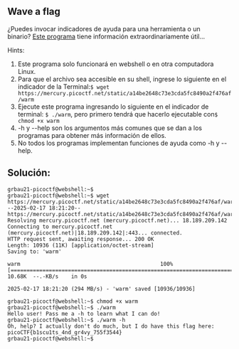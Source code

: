 ## Wave a flag
¿Puedes invocar indicadores de ayuda para una herramienta o un binario? [Este programa](https://mercury.picoctf.net/static/a14be2648c73e3cda5fc8490a2f476af/warm) tiene información extraordinariamente útil...


Hints:
1. Este programa solo funcionará en webshell o en otra computadora Linux.
2. Para que el archivo sea accesible en su shell, ingrese lo siguiente en el indicador de la Terminal:`$ wget https://mercury.picoctf.net/static/a14be2648c73e3cda5fc8490a2f476af/warm`
3. Ejecute este programa ingresando lo siguiente en el indicador de terminal: `$ ./warm`, pero primero tendrá que hacerlo ejecutable con`$ chmod +x warm`
4. -h y --help son los argumentos más comunes que se dan a los programas para obtener más información de ellos.
5. No todos los programas implementan funciones de ayuda como -h y --help.


## Solución:
```
grbau21-picoctf@webshell:~$ 
grbau21-picoctf@webshell:~$ wget https://mercury.picoctf.net/static/a14be2648c73e3cda5fc8490a2f476af/warm
--2025-02-17 18:21:20--  https://mercury.picoctf.net/static/a14be2648c73e3cda5fc8490a2f476af/warm
Resolving mercury.picoctf.net (mercury.picoctf.net)... 18.189.209.142
Connecting to mercury.picoctf.net (mercury.picoctf.net)|18.189.209.142|:443... connected.
HTTP request sent, awaiting response... 200 OK
Length: 10936 (11K) [application/octet-stream]
Saving to: 'warm'

warm                                            100%[======================================================================================================>]  10.68K  --.-KB/s    in 0s      

2025-02-17 18:21:20 (294 MB/s) - 'warm' saved [10936/10936]

grbau21-picoctf@webshell:~$ chmod +x warm
grbau21-picoctf@webshell:~$ ./warm
Hello user! Pass me a -h to learn what I can do!
grbau21-picoctf@webshell:~$ ./warm -h
Oh, help? I actually don't do much, but I do have this flag here: picoCTF{b1scu1ts_4nd_gr4vy_755f3544}
grbau21-picoctf@webshell:~$ 
```
